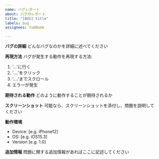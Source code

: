 ```yaml
---
name: バグレポート
about: バグのレポート
title: "[BUG] title"
labels: bug
assignees: YumNumm

---
```


**バグの詳細**
どんなバグなのかを詳細に述べてください

**再現方法**
バグが発生する動作を再現する方法:
1. '...'に行く
2. '....'をクリック
3. '....'までスクロール
4. エラーが発生

**期待される動作**
どのように動作することが期待されるか

**スクリーンショット**
可能なら、スクリーンショットを添付し、問題を説明してください

**動作環境**
 - Device: [e.g. iPhone12]
 - OS: [e.g. iOS15.3]
 - Version [e.g. 1.0]

**追加情報**
問題に関する追加情報があればここに記述してください
